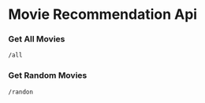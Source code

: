# Movie Recommendation Api

### Get All Movies
```bash
/all
```

### Get Random Movies
```bash
/randon
```

